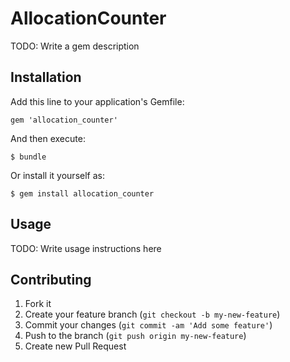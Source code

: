 # AllocationCounter

TODO: Write a gem description

## Installation

Add this line to your application's Gemfile:

    gem 'allocation_counter'

And then execute:

    $ bundle

Or install it yourself as:

    $ gem install allocation_counter

## Usage

TODO: Write usage instructions here

## Contributing

1. Fork it
2. Create your feature branch (`git checkout -b my-new-feature`)
3. Commit your changes (`git commit -am 'Add some feature'`)
4. Push to the branch (`git push origin my-new-feature`)
5. Create new Pull Request
